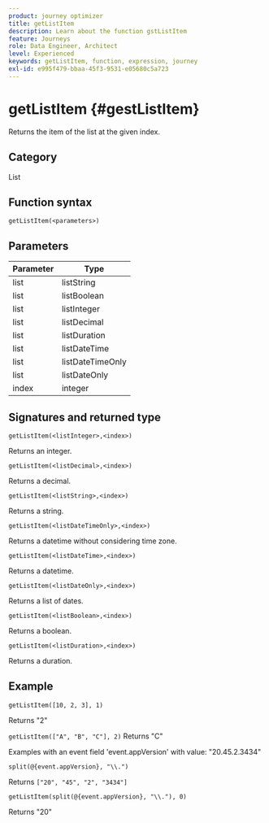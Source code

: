```yaml
---
product: journey optimizer
title: getListItem
description: Learn about the function gstListItem
feature: Journeys
role: Data Engineer, Architect
level: Experienced
keywords: getListItem, function, expression, journey
exl-id: e995f479-bbaa-45f3-9531-e05680c5a723
---
```

# getListItem {#gestListItem}

Returns the item of the list at the given index.

## Category

List

## Function syntax

`getListItem(<parameters>)`

## Parameters

| Parameter | Type             |
|-----------|------------------|
| list      | listString       |
| list      | listBoolean      |
| list      | listInteger      |
| list      | listDecimal      |
| list      | listDuration     |
| list      | listDateTime     |
| list      | listDateTimeOnly |
| list      | listDateOnly     |
| index   | integer          |

## Signatures and returned type

`getListItem(<listInteger>,<index>)`

Returns an integer.

`getListItem(<listDecimal>,<index>)`

Returns a decimal.

`getListItem(<listString>,<index>)`

Returns a string.

`getListItem(<listDateTimeOnly>,<index>)`

Returns a datetime without considering time zone.

`getListItem(<listDateTime>,<index>)`

Returns a datetime.

`getListItem(<listDateOnly>,<index>)`

Returns a list of dates.

`getListItem(<listBoolean>,<index>)`

Returns a boolean.

`getListItem(<listDuration>,<index>)`

Returns a duration.

## Example

`getListItem([10, 2, 3], 1)`

Returns "2"

`getListItem(["A", "B", "C"], 2)`
Returns "C"

Examples with an event field 'event.appVersion' with value: "20.45.2.3434"

`split(@{event.appVersion}, "\\.")`

Returns `["20", "45", "2", "3434"]`

`getListItem(split(@{event.appVersion}, "\\."), 0)`

Returns "20"
